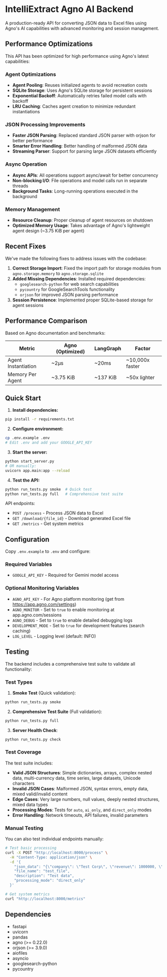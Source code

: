 # IntelliExtract Agno AI Backend

A production-ready API for converting JSON data to Excel files using Agno's AI capabilities with advanced monitoring and session management.

## Performance Optimizations

This API has been optimized for high performance using Agno's latest capabilities:

### Agent Optimizations

- **Agent Pooling**: Reuses initialized agents to avoid recreation costs
- **SQLite Storage**: Uses Agno's SQLite storage for persistent sessions
- **Exponential Backoff**: Automatically retries failed model calls with backoff
- **LRU Caching**: Caches agent creation to minimize redundant instantiations

### JSON Processing Improvements

- **Faster JSON Parsing**: Replaced standard JSON parser with orjson for better performance
- **Smarter Error Handling**: Better handling of malformed JSON data
- **Streaming Parser**: Support for parsing large JSON datasets efficiently

### Async Operation

- **Async APIs**: All operations support async/await for better concurrency
- **Non-blocking I/O**: File operations and model calls run in separate threads
- **Background Tasks**: Long-running operations executed in the background

### Memory Management

- **Resource Cleanup**: Proper cleanup of agent resources on shutdown
- **Optimized Memory Usage**: Takes advantage of Agno's lightweight agent design (~3.75 KiB per agent)

## Recent Fixes

We've made the following fixes to address issues with the codebase:

1. **Correct Storage Import**: Fixed the import path for storage modules from `agno.storage.memory` to `agno.storage.sqlite`
2. **Added Missing Dependencies**: Installed required dependencies:
   - `googlesearch-python` for web search capabilities
   - `pycountry` for GoogleSearchTools functionality
   - `orjson` for improved JSON parsing performance
3. **Session Persistence**: Implemented proper SQLite-based storage for agent sessions

## Performance Comparison

Based on Agno documentation and benchmarks:

| Metric | Agno (Optimized) | LangGraph | Factor |
|--------|-----------------|-----------|--------|
| Agent Instantiation | ~2μs | ~20ms | ~10,000x faster |
| Memory Per Agent | ~3.75 KiB | ~137 KiB | ~50x lighter |

## Quick Start

1. **Install dependencies:**
```bash
pip install -r requirements.txt
```

2. **Configure environment:**
```bash
cp .env.example .env
# Edit .env and add your GOOGLE_API_KEY
```

3. **Start the server:**
```bash
python start_server.py
# OR manually:
uvicorn app.main:app --reload
```

4. **Test the API:**
```bash
python run_tests.py smoke  # Quick test
python run_tests.py full   # Comprehensive test suite
```

API endpoints:

- `POST /process` - Process JSON data to Excel
- `GET /download/{file_id}` - Download generated Excel file
- `GET /metrics` - Get system metrics

## Configuration

Copy `.env.example` to `.env` and configure:

### Required Variables
- `GOOGLE_API_KEY` - Required for Gemini model access

### Optional Monitoring Variables
- `AGNO_API_KEY` - For Agno platform monitoring (get from https://app.agno.com/settings)
- `AGNO_MONITOR` - Set to `true` to enable monitoring at app.agno.com/sessions
- `AGNO_DEBUG` - Set to `true` to enable detailed debugging logs
- `DEVELOPMENT_MODE` - Set to `true` for development features (search caching)
- `LOG_LEVEL` - Logging level (default: INFO)

## Testing

The backend includes a comprehensive test suite to validate all functionality:

### Test Types

1. **Smoke Test** (Quick validation):
```bash
python run_tests.py smoke
```

2. **Comprehensive Test Suite** (Full validation):
```bash
python run_tests.py full
```

3. **Server Health Check**:
```bash
python run_tests.py check
```

### Test Coverage

The test suite includes:

- **Valid JSON Structures**: Simple dictionaries, arrays, complex nested data, multi-currency data, time series, large datasets, Unicode characters
- **Invalid JSON Cases**: Malformed JSON, syntax errors, empty data, mixed valid/invalid content
- **Edge Cases**: Very large numbers, null values, deeply nested structures, mixed data types
- **Processing Modes**: Tests for `auto`, `ai_only`, and `direct_only` modes
- **Error Handling**: Network timeouts, API failures, invalid parameters

### Manual Testing

You can also test individual endpoints manually:

```bash
# Test basic processing
curl -X POST "http://localhost:8000/process" \
  -H "Content-Type: application/json" \
  -d '{
    "json_data": "{\"company\": \"Test Corp\", \"revenue\": 1000000, \"currency\": \"USD\"}",
    "file_name": "test_file",
    "description": "Test data",
    "processing_mode": "direct_only"
  }'

# Get system metrics
curl "http://localhost:8000/metrics"
```

## Dependencies

- fastapi
- uvicorn
- pandas
- agno (>= 0.22.0)
- orjson (>= 3.9.0)
- aiofiles
- asyncio
- googlesearch-python
- pycountry 